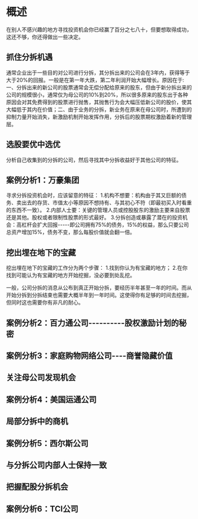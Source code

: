 # 概述
在别人不感兴趣的地方寻找投资机会你已经赢了百分之七八十，但要想取得成功，这还不够，你还得做出一些决定。

## 抓住分拆机遇
通常企业出于一些目的对公司进行分拆，其分拆出来的公司会在3年内，获得等于大于20%的回报。一般是在第一年大跌，第二年利润开始大幅增长。原因在于:一、分拆出来的新公司的股票通常会无偿分配给原来的股东，但由于新分拆出来的公司的规模很小，通常仅为母公司的10%到20%，所以很多原来的股东出于各种原因会对其免费得到的股票进行抛售，其抛售行为会大幅压低新公司的股价，使其大幅低于其内在价值；二、由于业务的分拆，新业务在原来在母公司时，所遭到的抑制力量开始消失，新激励机制开始发挥作用，分拆后的股票期权激励着新的管理层。

## 选股要优中选优
分析自己收集到的分拆的公司，然后寻找其中分拆收益好于其他公司的特征。

## 案例分析1：万豪集团
寻求分拆投资机会时，应该留意的特征：
1.机构不想要：机构由于其又巨额的债务、卖出去的存货、市值太小等原因不想持有、与其初心不符（即最初买入时看重的东西不一致）。
2.内部人士要：关键的管理人员或控股股东的激励主要来自股票还是其他。股权或者限制性股票的形式最好。
3.分拆创造或暴露了潜在的投资机会：高杠杆会扩大回报-----即公司拥有75%的债务，15%的权益，那么只要公司总资产增加15%，债务不变，那么每股价值就会翻一倍。

## 挖出埋在地下的宝藏
挖出埋在地下的宝藏的工作分为两个步骤：
1.找到你认为有宝藏的地方；
2.在你找到可能认为有宝藏的地方开始挖掘，没必要到处乱挖。

一般，公司分拆的消息从公布到真正开始分拆，要经历半年甚至一年的时间。而从开始分拆到分拆结束也需要大概半年到一年时间。这使得你有足够的时间去挖掘，但同时这也需要你有非凡的耐心。

## 案例分析2：百力通公司----------股权激励计划的秘密
## 案例分析3：家庭购物网络公司----商誉隐藏价值

## 关注母公司发现机会
## 案例分析4：美国运通公司

## 局部分拆中的商机
## 案例分析5：西尔斯公司

## 与分拆公司内部人士保持一致
## 把握配股分拆机会
## 案例分析6：TCI公司